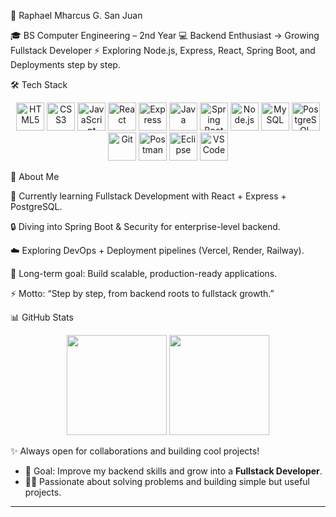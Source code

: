 🚀 Raphael Mharcus G. San Juan

🎓 BS Computer Engineering – 2nd Year
💻 Backend Enthusiast → Growing Fullstack Developer
⚡ Exploring Node.js, Express, React, Spring Boot, and Deployments step by step.

🛠️ Tech Stack
<p align="center"> <img src="https://cdn.jsdelivr.net/gh/devicons/devicon/icons/html5/html5-original.svg" height="45" alt="HTML5" /> <img src="https://cdn.jsdelivr.net/gh/devicons/devicon/icons/css3/css3-original.svg" height="45" alt="CSS3" /> <img src="https://cdn.jsdelivr.net/gh/devicons/devicon/icons/javascript/javascript-original.svg" height="45" alt="JavaScript" /> <img src="https://cdn.jsdelivr.net/gh/devicons/devicon/icons/react/react-original.svg" height="45" alt="React" /> <img src="https://cdn.jsdelivr.net/gh/devicons/devicon/icons/express/express-original.svg" height="45" alt="Express" /> <img src="https://cdn.jsdelivr.net/gh/devicons/devicon/icons/java/java-original.svg" height="45" alt="Java" /> <img src="https://cdn.jsdelivr.net/gh/devicons/devicon/icons/spring/spring-original.svg" height="45" alt="Spring Boot" /> <img src="https://cdn.jsdelivr.net/gh/devicons/devicon/icons/nodejs/nodejs-original.svg" height="45" alt="Node.js" /> <img src="https://cdn.jsdelivr.net/gh/devicons/devicon/icons/mysql/mysql-original.svg" height="45" alt="MySQL" /> <img src="https://cdn.jsdelivr.net/gh/devicons/devicon/icons/postgresql/postgresql-original.svg" height="45" alt="PostgreSQL" /> <img src="https://cdn.jsdelivr.net/gh/devicons/devicon/icons/git/git-original.svg" height="45" alt="Git" /> <img src="https://cdn.jsdelivr.net/gh/devicons/devicon/icons/postman/postman-original.svg" height="45" alt="Postman" /> <img src="https://cdn.jsdelivr.net/gh/devicons/devicon/icons/eclipse/eclipse-original.svg" height="45" alt="Eclipse" /> <img src="https://cdn.jsdelivr.net/gh/devicons/devicon/icons/vscode/vscode-original.svg" height="45" alt="VS Code" /> </p>
📌 About Me

🌱 Currently learning Fullstack Development with React + Express + PostgreSQL.

🔒 Diving into Spring Boot & Security for enterprise-level backend.

☁️ Exploring DevOps + Deployment pipelines (Vercel, Render, Railway).

🎯 Long-term goal: Build scalable, production-ready applications.

⚡ Motto: “Step by step, from backend roots to fullstack growth.”

📊 GitHub Stats
<p align="center"> <img src="https://github-readme-stats.vercel.app/api?username=Lychuss&show_icons=true&theme=radical" height="160" /> <img src="https://github-readme-stats.vercel.app/api/top-langs/?username=Lychuss&layout=compact&theme=radical" height="160" /> </p>

✨ Always open for collaborations and building cool projects!
- 🎯 Goal: Improve my backend skills and grow into a **Fullstack Developer**.  
- 🧑‍💻 Passionate about solving problems and building simple but useful projects.  

---
